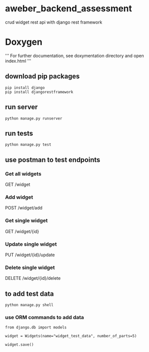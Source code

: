 # aweber_backend_assessment

crud widget rest api with django rest framework


# Doxygen
'''
For further documentation, see doxymentation directory and open index.html
'''

## download pip packages
```
pip install django
pip install djangorestframework
```
## run server
```
python manage.py runserver
```
## run tests
```
python manage.py test
```
## use postman to test endpoints
### Get all widgets 
GET     /widget
### Add widget               
POST    /widget/add
### Get single widget         
GET     /widget/{id}
### Update single widget     
PUT     /widget/{id}/update
### Delete single widget      
DELETE  /widget/{id}/delete


## to add test data 
```
python manage.py shell
```
### use ORM commands to add data
```
from django.db import models

widget = Widgets(name="widget_test_data", number_of_parts=5)

widget.save()
```
